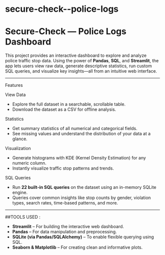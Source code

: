 # secure-check--police-logs

#  Secure-Check — Police Logs Dashboard

This project provides an interactive dashboard to explore and analyze police traffic stop data. Using the power of **Pandas**, **SQL**, and **Streamlit**, the app lets users view raw data, generate descriptive statistics, run custom SQL queries, and visualize key insights—all from an intuitive web interface.

---

Features

View Data
- Explore the full dataset in a searchable, scrollable table.
- Download the dataset as a CSV for offline analysis.

Statistics
- Get summary statistics of all numerical and categorical fields.
- See missing values and understand the distribution of your data at a glance.

Visualization
- Generate histograms with KDE (Kernel Density Estimation) for any numeric column.
- Instantly visualize traffic stop patterns and trends.

SQL Queries
- Run **22 built-in SQL queries** on the dataset using an in-memory SQLite engine.
- Queries cover common insights like stop counts by gender, violation types, search rates, time-based patterns, and more.

---

##TOOLS USED :

- **Streamlit** – For building the interactive web dashboard.
- **Pandas** – For data manipulation and preprocessing.
- **SQLite (via Pandas/SQLAlchemy)** – To enable flexible querying using SQL.
- **Seaborn & Matplotlib** – For creating clean and informative plots.


